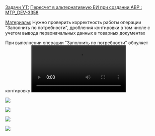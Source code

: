 <u>Задачи YT:</u>
[Пересчет в альтернативную ЕИ при создании АВР : MTP_DEV-3358](https://yt.surgutneftegas.ru:4443/issue/MTP_DEV-3358)

<u>Материалы:</u>
Нужно проверить корректность работы операции "Заполнить по потребности", дробления контировки в том числе с учетом вывода первоначальных данных в товарных документах

При выполнении операции "Заполнить по потребности" обнуляет контировку
![](При%20выполнении%20операции%20заполнить%20по%20потребности%20обнуляет%20контировку.mp4)

![](Pasted%20image%2020250923185241.png)

![](Pasted%20image%2020250923185316.png)

![](Pasted%20image%2020250923185713.png)

![](Pasted%20image%2020250923185801.png)


